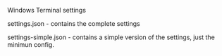 Windows Terminal settings

settings.json - contains the complete settings

settings-simple.json - contains a simple version of the settings, just the minimun config.
